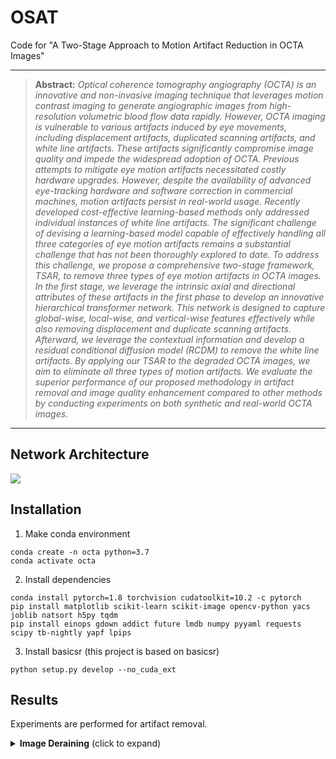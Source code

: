 # OSAT
Code for "A Two-Stage Approach to Motion Artifact Reduction in OCTA Images"
<hr />

> **Abstract:** *Optical coherence tomography angiography (OCTA) is an innovative and non-invasive imaging technique that leverages motion contrast imaging to generate angiographic images from high-resolution volumetric blood flow data rapidly. However, OCTA imaging is vulnerable to various artifacts induced by eye movements, including displacement artifacts, duplicated scanning artifacts, and white line artifacts.  These artifacts significantly compromise image quality and impede the widespread adoption of OCTA. Previous attempts to mitigate eye motion artifacts necessitated costly hardware upgrades. However, despite the availability of advanced eye-tracking hardware and software correction in commercial machines, motion artifacts persist in real-world usage. Recently developed cost-effective learning-based methods only addressed individual instances of white line artifacts. The significant challenge of devising a learning-based model capable of effectively handling all three categories of eye motion artifacts remains a substantial challenge that has not been thoroughly explored to date. To address this challenge, we propose a comprehensive two-stage framework, TSAR, to remove three types of eye motion artifacts in OCTA images. In the first stage, we leverage the intrinsic axial and directional attributes of these artifacts in the first phase to develop an innovative hierarchical transformer network. This network is designed to capture global-wise, local-wise, and vertical-wise features effectively while also removing displacement and duplicate scanning artifacts. Afterward, we leverage the contextual information and develop a residual conditional diffusion model (RCDM) to remove the white line artifacts. By applying our TSAR to the degraded OCTA images, we aim to eliminate all three types of motion artifacts. We evaluate the superior performance of our proposed methodology in artifact removal and image quality enhancement compared to other methods by conducting experiments on both synthetic and real-world OCTA images.* 
<hr />

## Network Architecture

<img src = "https://i.imgur.com/ulLoEig.png"> 

## Installation

1. Make conda environment
```
conda create -n octa python=3.7
conda activate octa
```

2. Install dependencies
```
conda install pytorch=1.8 torchvision cudatoolkit=10.2 -c pytorch
pip install matplotlib scikit-learn scikit-image opencv-python yacs joblib natsort h5py tqdm
pip install einops gdown addict future lmdb numpy pyyaml requests scipy tb-nightly yapf lpips
```

3. Install basicsr (this project is based on basicsr)
```
python setup.py develop --no_cuda_ext
```

## Results
Experiments are performed for artifact removal. 

<details>
<summary><strong>Image Deraining</strong> (click to expand) </summary>

<img src = "https://i.imgur.com/mMoqYJi.png"> 
</details>
